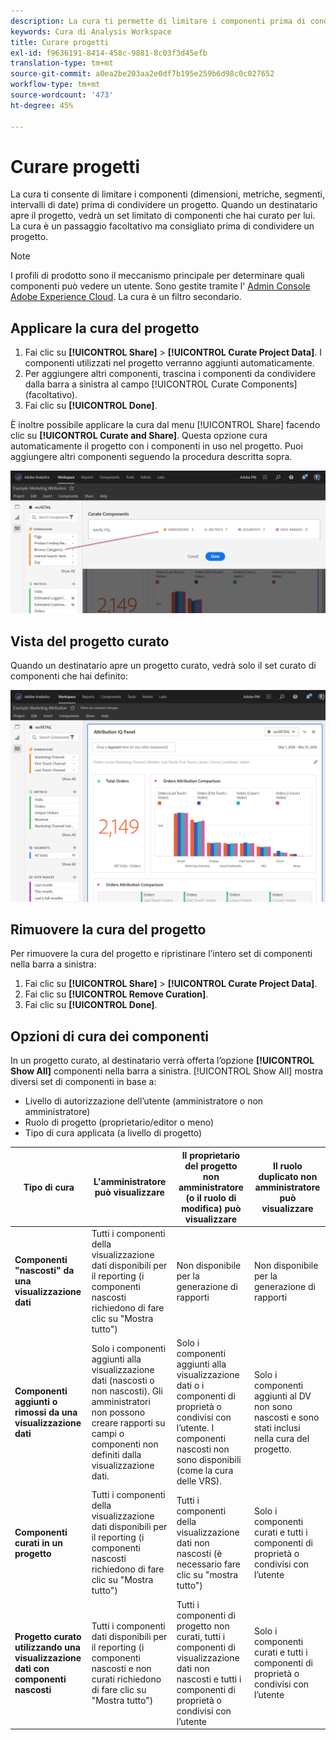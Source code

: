```yaml
---
description: La cura ti permette di limitare i componenti prima di condividere un progetto.
keywords: Cura di Analysis Workspace
title: Curare progetti
exl-id: f9636191-8414-458c-9881-8c03f3d45efb
translation-type: tm+mt
source-git-commit: a0ea2be203aa2e0df7b195e259b6d98c0c027652
workflow-type: tm+mt
source-wordcount: '473'
ht-degree: 45%

---
```


# Curare progetti

La cura ti consente di limitare i componenti (dimensioni, metriche, segmenti, intervalli di date) prima di condividere un progetto. Quando un destinatario apre il progetto, vedrà un set limitato di componenti che hai curato per lui. La cura è un passaggio facoltativo ma consigliato prima di condividere un progetto.

>[!NOTE]
> I profili di prodotto sono il meccanismo principale per determinare quali componenti può vedere un utente. Sono gestite tramite l&#39; [Admin Console Adobe Experience Cloud](https://docs.adobe.com/content/help/it-IT/core-services/interface/manage-users-and-products/admin-getting-started.html). La cura è un filtro secondario.

## Applicare la cura del progetto

1. Fai clic su **[!UICONTROL Share]** > **[!UICONTROL Curate Project Data]**.
I componenti utilizzati nel progetto verranno aggiunti automaticamente.
1. Per aggiungere altri componenti, trascina i componenti da condividere dalla barra a sinistra al campo [!UICONTROL Curate Components] (facoltativo).
1. Fai clic su **[!UICONTROL Done]**.

È inoltre possibile applicare la cura dal menu [!UICONTROL Share] facendo clic su **[!UICONTROL Curate and Share]**. Questa opzione cura automaticamente il progetto con i componenti in uso nel progetto. Puoi aggiungere altri componenti seguendo la procedura descritta sopra.

![](assets/curation-field.png)

## Vista del progetto curato

Quando un destinatario apre un progetto curato, vedrà solo il set curato di componenti che hai definito:

![](assets/curate-project.png)

## Rimuovere la cura del progetto

Per rimuovere la cura del progetto e ripristinare l’intero set di componenti nella barra a sinistra:

1. Fai clic su **[!UICONTROL Share]** > **[!UICONTROL Curate Project Data]**.
1. Fai clic su **[!UICONTROL Remove Curation]**.
1. Fai clic su **[!UICONTROL Done]**.

## Opzioni di cura dei componenti

In un progetto curato, al destinatario verrà offerta l’opzione **[!UICONTROL Show All]** componenti nella barra a sinistra. [!UICONTROL Show All] mostra diversi set di componenti in base a:

* Livello di autorizzazione dell’utente (amministratore o non amministratore)
* Ruolo di progetto (proprietario/editor o meno)
* Tipo di cura applicata (a livello di progetto)

| Tipo di cura | L&#39;amministratore può visualizzare | Il proprietario del progetto non amministratore (o il ruolo di modifica) può visualizzare | Il ruolo duplicato non amministratore può visualizzare |
| --- | --- | --- | --- |
| **Componenti &quot;nascosti&quot; da una visualizzazione dati** | Tutti i componenti della visualizzazione dati disponibili per il reporting (i componenti nascosti richiedono di fare clic su &quot;Mostra tutto&quot;) | Non disponibile per la generazione di rapporti | Non disponibile per la generazione di rapporti |
| **Componenti aggiunti o rimossi da una visualizzazione dati** | Solo i componenti aggiunti alla visualizzazione dati (nascosti o non nascosti). Gli amministratori non possono creare rapporti su campi o componenti non definiti dalla visualizzazione dati. | Solo i componenti aggiunti alla visualizzazione dati o i componenti di proprietà o condivisi con l’utente. I componenti nascosti non sono disponibili (come la cura delle VRS). | Solo i componenti aggiunti al DV non sono nascosti e sono stati inclusi nella cura del progetto. |
| **Componenti curati in un progetto** | Tutti i componenti della visualizzazione dati disponibili per il reporting (i componenti nascosti richiedono di fare clic su &quot;Mostra tutto&quot;) | Tutti i componenti della visualizzazione dati non nascosti (è necessario fare clic su &quot;mostra tutto&quot;) | Solo i componenti curati e tutti i componenti di proprietà o condivisi con l’utente |
| **Progetto curato utilizzando una visualizzazione dati con componenti nascosti** | Tutti i componenti dati disponibili per il reporting (i componenti nascosti e non curati richiedono di fare clic su &quot;Mostra tutto&quot;) | Tutti i componenti di progetto non curati, tutti i componenti di visualizzazione dati non nascosti e tutti i componenti di proprietà o condivisi con l’utente | Solo i componenti curati e tutti i componenti di proprietà o condivisi con l’utente |
